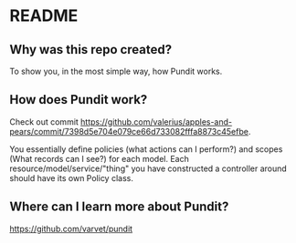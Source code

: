 # README

## Why was this repo created?

To show you, in the most simple way, how Pundit works.

## How does Pundit work?

Check out commit https://github.com/valerius/apples-and-pears/commit/7398d5e704e079ce66d733082fffa8873c45efbe.

You essentially define policies (what actions can I perform?) and scopes (What records can I see?) for each model. Each resource/model/service/"thing" you have constructed a controller around should have its own Policy class.

## Where can I learn more about Pundit?

https://github.com/varvet/pundit
